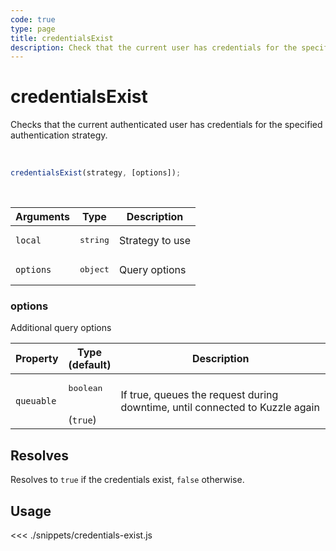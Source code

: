 ```yaml
---
code: true
type: page
title: credentialsExist
description: Check that the current user has credentials for the specified strategy
---
```


# credentialsExist

Checks that the current authenticated user has credentials for the specified authentication strategy.

<br/>

```javascript
credentialsExist(strategy, [options]);
```

<br/>

| Arguments | Type              | Description     |
| --------- | ----------------- | --------------- |
| `local`   | <pre>string</pre> | Strategy to use |
| `options` | <pre>object</pre> | Query options   |

### options

Additional query options

| Property   | Type<br/>(default)              | Description                                                                  |
| ---------- | ------------------------------- | ---------------------------------------------------------------------------- |
| `queuable` | <pre>boolean</pre><br/>(`true`) | If true, queues the request during downtime, until connected to Kuzzle again |

## Resolves

Resolves to `true` if the credentials exist, `false` otherwise.

## Usage

<<< ./snippets/credentials-exist.js
